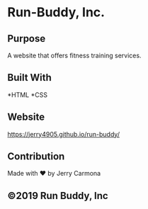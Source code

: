 # Run-Buddy, Inc.

## Purpose 
A website that offers fitness training services.

## Built With 
*HTML 
*CSS

## Website
https://jerry4905.github.io/run-buddy/

## Contribution
Made with ❤️ by Jerry Carmona

## ©️2019 Run Buddy, Inc
